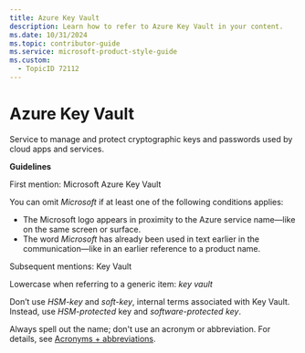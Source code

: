 ```yaml
---
title: Azure Key Vault
description: Learn how to refer to Azure Key Vault in your content.
ms.date: 10/31/2024
ms.topic: contributor-guide
ms.service: microsoft-product-style-guide
ms.custom:
  - TopicID 72112
---
```



# Azure Key Vault

Service to manage and protect cryptographic keys and passwords used by cloud apps and services.  

**Guidelines**  

First mention: Microsoft Azure Key Vault  

You can omit *Microsoft* if at least one of the following conditions applies:  

- The Microsoft logo appears in proximity to the Azure service name—like on the same screen or surface.
- The word *Microsoft* has already been used in text earlier in the communication—like in an earlier reference to a product name.

Subsequent mentions: Key Vault  

Lowercase when referring to a generic item: *key vault*  

Don’t use *HSM-key* and *soft-key*, internal terms associated with Key Vault. Instead, use *HSM-protected* key and *software-protected key*.  

Always spell out the name; don't use an acronym or abbreviation. For details, see [Acronyms + abbreviations](~\acronyms-and-abbreviations.md).  

